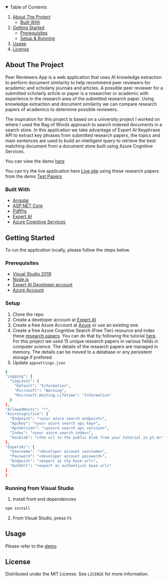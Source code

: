 <!--
*** Thanks for checking out the Best-README-Template. If you have a suggestion
*** that would make this better, please fork the repo and create a pull request
*** or simply open an issue with the tag "enhancement".
*** Thanks again! Now go create something AMAZING! :D
-->



<!-- PROJECT SHIELDS -->
<!--
*** I'm using markdown "reference style" links for readability.
*** Reference links are enclosed in brackets [ ] instead of parentheses ( ).
*** See the bottom of this document for the declaration of the reference variables
*** for contributors-url, forks-url, etc. This is an optional, concise syntax you may use.
*** https://www.markdownguide.org/basic-syntax/#reference-style-links
-->

<!-- PROJECT LOGO -->
<br />
<p align="center">
<!-- TABLE OF CONTENTS -->
<details open="open">
  <summary>Table of Contents</summary>
  <ol>
    <li>
      <a href="#about-the-project">About The Project</a>
      <ul>
        <li><a href="#built-with">Built With</a></li>
      </ul>
    </li>
    <li>
      <a href="#getting-started">Getting Started</a>
      <ul>
        <li><a href="#prerequisites">Prerequisites</a></li>
      </ul>
      <ul>
        <li><a href="#setup">Setup & Running</a></li>
      </ul>
    </li>
    <li><a href="#usage">Usage</a></li>
    <li><a href="#license">License</a></li>
  </ol>
</details>



<!-- ABOUT THE PROJECT -->
## About The Project
Peer Reviewers App is a web application that uses AI knowledge extraction to perform document similarity to help recommend peer reviewers  for 
academic and scholarly journals and articles. A possible peer reviewer for a submitted scholarly article or paper is a researcher or academic with experience
in the research area of the submitted research paper. Using knowledge extraction and document similarity we can compare research papers of academics to determine possible reviewers. 

The inspiration for this project is based on a university project I worked on where I used the Bag of Words approach to search indexed documents in a 
search store. In this application we take advantage of Expert AI Keyphrase API to extract key phrases from submitted research papers, the topics and 
main sentences are used to build an intelligent query to retrieve the best matching document from a document store built using Azure Cognitive Services. 

You can view the demo [here](https://youtu.be/k9EI3Qo8fvU)

You can try the live application here [Live site](https://prsapp.azurewebsites.net)  using these research papers from the demo [Test Papers](https://github.com/peterasamoah7/peer-reviewers/tree/master/reviewpapers)

### Built With
* [Angular](https://angular.io/)
* [ASP.NET Core](https://dotnet.microsoft.com/)
* [PdfPig](https://uglytoad.github.io/PdfPig/)
* [Expert AI](https://www.expert.ai/)
* [Azure Cognitive Services](https://azure.microsoft.com/en-gb/services/cognitive-services/)



<!-- GETTING STARTED -->
## Getting Started

To run the application locally, please follow the steps below.

### Prerequisites

* [Visual Studio 2019](https://visualstudio.microsoft.com/)
* [Node.js](https://nodejs.org/)
* [Expert AI Developer account](https://developer.expert.ai/)
* [Azure Account](https://azure.microsoft.com/)


### Setup

1. Clone the repo 
2. Create a developer account at [Expert AI](https://developer.expert.ai/)
3. Create a free Azure Account at [Azure](https://azure.microsoft.com/) or use an existing one. 
4. Create a free Azure Cognitive Search (Free Tier) resource and index these [research papers](https://github.com/peterasamoah7/peer-reviewers/tree/master/researchpapers). You can do that by following the tutorial [here](https://docs.microsoft.com/en-us/azure/search/cognitive-search-quickstart-blob). For this project we used 15 unique research papers in various fields in computer science. The details of the research papers are managed in memory. The details can be moved to a database or any persistent storage if prefered. 
5. Update `appsettings.json`
  ```sh
  {
  "Logging": {
    "LogLevel": {
      "Default": "Information",
      "Microsoft": "Warning",
      "Microsoft.Hosting.Lifetime": "Information"
    }
  },
  "AllowedHosts": "*",
  "AzureCognitive": {
    "Endpoint": "<your azure search endpoint>",
    "ApiKey": "<your azure search api key>",
    "ApiVersion": "<yazure search api version>",
    "Index": "<your azure search index>",
    "Docblob": "<the url to the public blob from your tutorial in pt.4>"
  },
  "ExpertAi": {
    "Username": "<developer account username>",
    "Password": "<developer account password>",
    "Endpoint": "<expert ai nlp base url>",
    "AuthUrl": "<expert ai authentical base url>"
  }
}
```

### Running from Visual Studio

1. Install front end dependencies 
```sh
npm install
```

2. From Visual Studio, press `F5`
 
<!-- USAGE EXAMPLES -->
## Usage

Please refer to the [demo](https://youtu.be/k9EI3Qo8fvU)

<!-- LICENSE -->
## License

Distributed under the MIT License. See `LICENSE` for more information.

